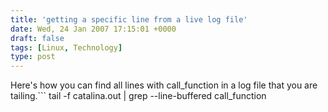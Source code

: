 ```yaml
---
title: 'getting a specific line from a live log file'
date: Wed, 24 Jan 2007 17:15:01 +0000
draft: false
tags: [Linux, Technology]
type: post
---
```


Here's how you can find all lines with call\_function in a log file that you are tailing.```
tail -f catalina.out | grep --line-buffered call\_function
```